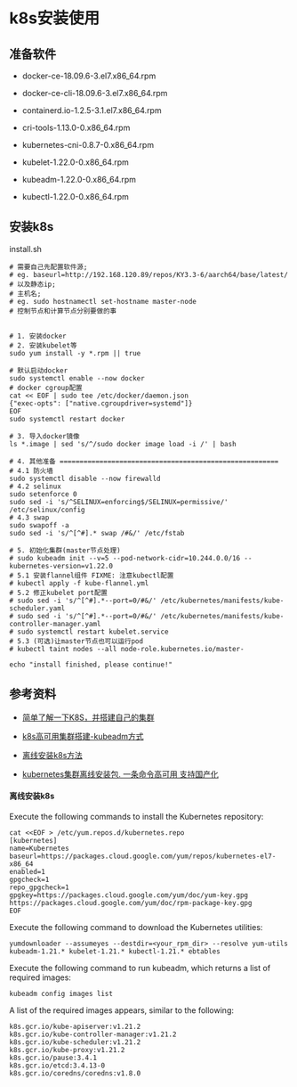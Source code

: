 # k8s安装使用

## 准备软件

- docker-ce-18.09.6-3.el7.x86_64.rpm
- docker-ce-cli-18.09.6-3.el7.x86_64.rpm
- containerd.io-1.2.5-3.1.el7.x86_64.rpm

- cri-tools-1.13.0-0.x86_64.rpm
- kubernetes-cni-0.8.7-0.x86_64.rpm
- kubelet-1.22.0-0.x86_64.rpm
- kubeadm-1.22.0-0.x86_64.rpm
- kubectl-1.22.0-0.x86_64.rpm

## 安装k8s

install.sh
```
# 需要自己先配置软件源;
# eg. baseurl=http://192.168.120.89/repos/KY3.3-6/aarch64/base/latest/
# 以及静态ip;
# 主机名;
# eg. sudo hostnamectl set-hostname master-node
# 控制节点和计算节点分别要做的事


# 1. 安装docker
# 2. 安装kubelet等
sudo yum install -y *.rpm || true

# 默认启动docker
sudo systemctl enable --now docker
# docker cgroup配置
cat << EOF | sudo tee /etc/docker/daemon.json
{"exec-opts": ["native.cgroupdriver=systemd"]}
EOF
sudo systemctl restart docker

# 3. 导入docker镜像
ls *.image | sed 's/^/sudo docker image load -i /' | bash

# 4. 其他准备 =======================================================
# 4.1 防火墙
sudo systemctl disable --now firewalld
# 4.2 selinux
sudo setenforce 0
sudo sed -i 's/^SELINUX=enforcing$/SELINUX=permissive/' /etc/selinux/config
# 4.3 swap
sudo swapoff -a
sudo sed -i 's/^[^#].* swap /#&/' /etc/fstab

# 5. 初始化集群(master节点处理)
# sudo kubeadm init --v=5 --pod-network-cidr=10.244.0.0/16 --kubernetes-version=v1.22.0
# 5.1 安装flannel组件 FIXME: 注意kubectl配置
# kubectl apply -f kube-flannel.yml
# 5.2 修正kubelet port配置
# sudo sed -i 's/^[^#].*--port=0/#&/' /etc/kubernetes/manifests/kube-scheduler.yaml
# sudo sed -i 's/^[^#].*--port=0/#&/' /etc/kubernetes/manifests/kube-controller-manager.yaml
# sudo systemctl restart kubelet.service
# 5.3 (可选)让master节点也可以运行pod
# kubectl taint nodes --all node-role.kubernetes.io/master-

echo "install finished, please continue!"
```

## 参考资料

- [简单了解一下K8S，并搭建自己的集群](https://zhuanlan.zhihu.com/p/97605697)

- [k8s高可用集群搭建-kubeadm方式](https://www.jianshu.com/p/3de558d8b57a)

- [离线安装k8s方法](https://docs.genesys.com/Documentation/GCXI/latest/Dep/DockerOffline)

- [kubernetes集群离线安装包. 一条命令高可用 支持国产化](https://www.sealyun.com/instructions)

#### 离线安装k8s

Execute the following commands to install the Kubernetes repository:
```
cat <<EOF > /etc/yum.repos.d/kubernetes.repo
[kubernetes]
name=Kubernetes
baseurl=https://packages.cloud.google.com/yum/repos/kubernetes-el7-x86_64
enabled=1
gpgcheck=1
repo_gpgcheck=1
gpgkey=https://packages.cloud.google.com/yum/doc/yum-key.gpg https://packages.cloud.google.com/yum/doc/rpm-package-key.gpg
EOF
```

Execute the following command to download the Kubernetes utilities:
```
yumdownloader --assumeyes --destdir=<your_rpm_dir> --resolve yum-utils kubeadm-1.21.* kubelet-1.21.* kubectl-1.21.* ebtables
```

Execute the following command to run kubeadm, which returns a list of required images:
```
kubeadm config images list
```

A list of the required images appears, similar to the following:

```
k8s.gcr.io/kube-apiserver:v1.21.2 
k8s.gcr.io/kube-controller-manager:v1.21.2 
k8s.gcr.io/kube-scheduler:v1.21.2
k8s.gcr.io/kube-proxy:v1.21.2
k8s.gcr.io/pause:3.4.1
k8s.gcr.io/etcd:3.4.13-0
k8s.gcr.io/coredns/coredns:v1.8.0
```
